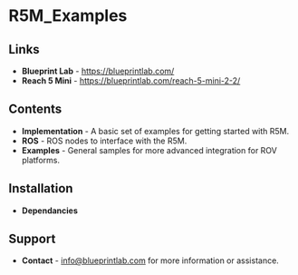 # R5M_Examples

Links
--------------
* **Blueprint Lab** - https://blueprintlab.com/
* **Reach 5 Mini** - https://blueprintlab.com/reach-5-mini-2-2/

Contents
--------------
* **Implementation** - A basic set of examples for getting started with R5M.
* **ROS** - ROS nodes to interface with the R5M.
* **Examples** - General samples for more advanced integration for ROV platforms.

Installation
--------------
* **Dependancies**

Support
--------------
* **Contact** - info@blueprintlab.com for more information or assistance.
